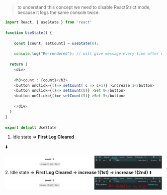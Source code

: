 > to understand this concept we need to disable ReactStrict mode, because it logs the same console twice.

```javascript
import React, { useState } from 'react'

function UseState() {

    const [count, setCount] = useState(0);

    console.log("Re-rendered"); // will give message every time after component re-render

  return (
    <div>
    
    <h3>count : {count}</h3>
    <button onClick={()=> setCount( c => c+1)} >increase 1</button>
    <button onClick={()=> setCount(0)} >Set 0</button>
    <button onClick={()=> setCount(5)} >Set 5</button>
      
    </div>
  )
}

export default UseState
```
1. Idle state => **First Log Cleared**

⬇️

![0201](../../Images/0201.JPG)
2. Idle state => **First Log Cleared** => **increase 1(1st)** => **increase 1(2nd)**
⬇️
![0202](../../Images/0202.JPG)


